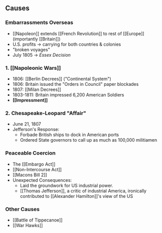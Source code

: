 ## Causes
### Embarrassments Overseas
- [[Napoleon]] extends [[French Revolution]] to rest of [[Europe]] (importantly [[Britain]])
- U.S. profits $\to$ carrying for both countries & colonies
- "broken voyages"
- July 1805 $\to$ *Essex Decision*
### 1. [[Napoleonic Wars]]
- 1806: [[Berlin Decrees]] ("Continental System")
- 1806: Britain issued the "Orders in Council" paper blockades
- 1807: [[Milan Decrees]]
- 1803-1811: Britain impressed 6,200 American Soldiers
- **[[Impressment]]**
### 2. Chesapeake-Leopard "Affair"
- June 21, 1807
- Jefferson's Response:
	- Forbade British ships to dock in American ports
	- Ordered State governors to call up as much as 100,000 militiamen
### Peaceable Coercion
- The [[Embargo Act]]
- [[Non-Intercourse Act]]
- [[Macons Bill 2]]
- Unexpected Consequences:
	- Laid the groundwork for US industrial power.
	- [[Thomas Jefferson]], a critic of industrial America, ironically contributed to [[Alexander Hamilton]]'s view of the US
### Other Causes
- [[Battle of Tippecanoe]]
- [[War Hawks]]